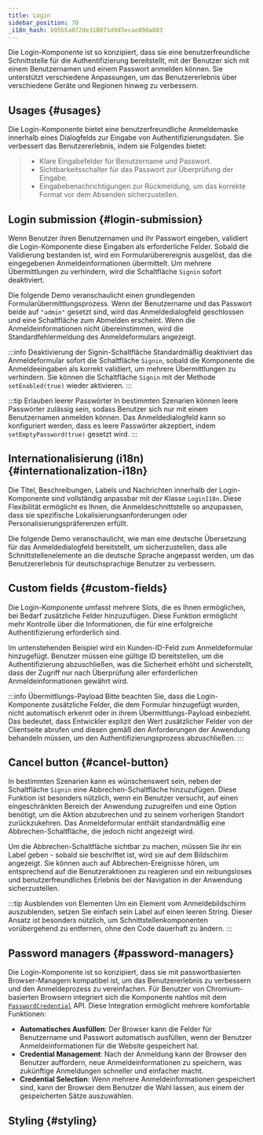 ```yaml
---
title: Login
sidebar_position: 70
_i18n_hash: b95b5a072de318071d9d7ecae890a883
---
```

<DocChip chip='shadow' />
<DocChip chip='name' label="dwc-login" />
<DocChip chip='since' label='24.01' />
<JavadocLink type="login" location="com/webforj/component/login/Login" top='true'/>

Die Login-Komponente ist so konzipiert, dass sie eine benutzerfreundliche Schnittstelle für die Authentifizierung bereitstellt, mit der Benutzer sich mit einem Benutzernamen und einem Passwort anmelden können. Sie unterstützt verschiedene Anpassungen, um das Benutzererlebnis über verschiedene Geräte und Regionen hinweg zu verbessern.

<ComponentDemo 
path='/webforj/loginbasic?' 
javaE='https://raw.githubusercontent.com/webforj/webforj-documentation/refs/heads/main/src/main/java/com/webforj/samples/views/login/LoginBasicView.java'
height = '450px'
/>

## Usages {#usages}

Die Login-Komponente bietet eine benutzerfreundliche Anmeldemaske innerhalb eines Dialogfelds zur Eingabe von Authentifizierungsdaten. Sie verbessert das Benutzererlebnis, indem sie Folgendes bietet:
   >- Klare Eingabefelder für Benutzername und Passwort.
   >- Sichtbarkeitsschalter für das Passwort zur Überprüfung der Eingabe.
   >- Eingabebenachrichtigungen zur Rückmeldung, um das korrekte Format vor dem Absenden sicherzustellen.

## Login submission {#login-submission}

Wenn Benutzer ihren Benutzernamen und ihr Passwort eingeben, validiert die Login-Komponente diese Eingaben als erforderliche Felder. Sobald die Validierung bestanden ist, wird ein Formularüberereignis ausgelöst, das die eingegebenen Anmeldeinformationen übermittelt. Um mehrere Übermittlungen zu verhindern, wird die Schaltfläche `Signin` sofort deaktiviert.

Die folgende Demo veranschaulicht einen grundlegenden Formularübermittlungsprozess. Wenn der Benutzername und das Passwort beide auf `"admin"` gesetzt sind, wird das Anmeldedialogfeld geschlossen und eine Schaltfläche zum Abmelden erscheint. Wenn die Anmeldeinformationen nicht übereinstimmen, wird die Standardfehlermeldung des Anmeldeformulars angezeigt.

<ComponentDemo 
path='/webforj/loginsubmission?' 
javaE='https://raw.githubusercontent.com/webforj/webforj-documentation/refs/heads/main/src/main/java/com/webforj/samples/views/login/LoginSubmissionView.java'
height = '450px'
/>

:::info Deaktivierung der Signin-Schaltfläche
Standardmäßig deaktiviert das Anmeldeformular sofort die Schaltfläche `Signin`, sobald die Komponente die Anmeldeeingaben als korrekt validiert, um mehrere Übermittlungen zu verhindern. Sie können die Schaltfläche `Signin` mit der Methode `setEnabled(true)` wieder aktivieren.
:::

:::tip Erlauben leerer Passwörter
In bestimmten Szenarien können leere Passwörter zulässig sein, sodass Benutzer sich nur mit einem Benutzernamen anmelden können. Das Anmeldedialogfeld kann so konfiguriert werden, dass es leere Passwörter akzeptiert, indem `setEmptyPassword(true)` gesetzt wird.
:::

## Internationalisierung (i18n) {#internationalization-i18n}

Die Titel, Beschreibungen, Labels und Nachrichten innerhalb der Login-Komponente sind vollständig anpassbar mit der Klasse `LoginI18n`. Diese Flexibilität ermöglicht es Ihnen, die Anmeldeschnittstelle so anzupassen, dass sie spezifische Lokalisierungsanforderungen oder Personalisierungspräferenzen erfüllt.

Die folgende Demo veranschaulicht, wie man eine deutsche Übersetzung für das Anmeldedialogfeld bereitstellt, um sicherzustellen, dass alle Schnittstellenelemente an die deutsche Sprache angepasst werden, um das Benutzererlebnis für deutschsprachige Benutzer zu verbessern.

<ComponentDemo 
path='/webforj/logininternationalization?' 
javaE='https://raw.githubusercontent.com/webforj/webforj-documentation/refs/heads/main/src/main/java/com/webforj/samples/views/login/LoginInternationalizationView.java'
height = '500px'
/>

## Custom fields {#custom-fields}

Die Login-Komponente umfasst mehrere Slots, die es Ihnen ermöglichen, bei Bedarf zusätzliche Felder hinzuzufügen. Diese Funktion ermöglicht mehr Kontrolle über die Informationen, die für eine erfolgreiche Authentifizierung erforderlich sind.

Im untenstehenden Beispiel wird ein Kunden-ID-Feld zum Anmeldeformular hinzugefügt. Benutzer müssen eine gültige ID bereitstellen, um die Authentifizierung abzuschließen, was die Sicherheit erhöht und sicherstellt, dass der Zugriff nur nach Überprüfung aller erforderlichen Anmeldeinformationen gewährt wird.

<ComponentDemo 
path='/webforj/logincustomfields?' 
javaE='https://raw.githubusercontent.com/webforj/webforj-documentation/refs/heads/main/src/main/java/com/webforj/samples/views/login/LoginCustomFieldsView.java'
cssURL='/css/login/loginCustomFields.css'
height = '700px'
/>

:::info Übermittlungs-Payload
Bitte beachten Sie, dass die Login-Komponente zusätzliche Felder, die dem Formular hinzugefügt wurden, nicht automatisch erkennt oder in ihrem Übermittlungs-Payload einbezieht. Das bedeutet, dass Entwickler explizit den Wert zusätzlicher Felder von der Clientseite abrufen und diesen gemäß den Anforderungen der Anwendung behandeln müssen, um den Authentifizierungsprozess abzuschließen.
:::

## Cancel button {#cancel-button}

In bestimmten Szenarien kann es wünschenswert sein, neben der Schaltfläche `Signin` eine Abbrechen-Schaltfläche hinzuzufügen. Diese Funktion ist besonders nützlich, wenn ein Benutzer versucht, auf einen eingeschränkten Bereich der Anwendung zuzugreifen und eine Option benötigt, um die Aktion abzubrechen und zu seinem vorherigen Standort zurückzukehren. Das Anmeldeformular enthält standardmäßig eine Abbrechen-Schaltfläche, die jedoch nicht angezeigt wird.

Um die Abbrechen-Schaltfläche sichtbar zu machen, müssen Sie ihr ein Label geben - sobald sie beschriftet ist, wird sie auf dem Bildschirm angezeigt. Sie können auch auf Abbrechen-Ereignisse hören, um entsprechend auf die Benutzeraktionen zu reagieren und ein reibungsloses und benutzerfreundliches Erlebnis bei der Navigation in der Anwendung sicherzustellen.

<ComponentDemo 
path='/webforj/logincancelbutton?' 
javaE='https://raw.githubusercontent.com/webforj/webforj-documentation/refs/heads/main/src/main/java/com/webforj/samples/views/login/LoginCancelButtonView.java'
height = '450px'
/>

:::tip Ausblenden von Elementen
Um ein Element vom Anmeldebildschirm auszublenden, setzen Sie einfach sein Label auf einen leeren String. Dieser Ansatz ist besonders nützlich, um Schnittstellenkomponenten vorübergehend zu entfernen, ohne den Code dauerhaft zu ändern.
:::

## Password managers {#password-managers}

Die Login-Komponente ist so konzipiert, dass sie mit passwortbasierten Browser-Managern kompatibel ist, um das Benutzererlebnis zu verbessern und den Anmeldeprozess zu vereinfachen. Für Benutzer von Chromium-basierten Browsern integriert sich die Komponente nahtlos mit dem [`PasswordCredential`](https://developer.mozilla.org/en-US/docs/Web/API/PasswordCredential) API. Diese Integration ermöglicht mehrere komfortable Funktionen:

- **Automatisches Ausfüllen**: Der Browser kann die Felder für Benutzername und Passwort automatisch ausfüllen, wenn der Benutzer Anmeldeinformationen für die Website gespeichert hat.
- **Credential Management**: Nach der Anmeldung kann der Browser den Benutzer auffordern, neue Anmeldeinformationen zu speichern, was zukünftige Anmeldungen schneller und einfacher macht.
- **Credential Selection**: Wenn mehrere Anmeldeinformationen gespeichert sind, kann der Browser dem Benutzer die Wahl lassen, aus einem der gespeicherten Sätze auszuwählen.

## Styling {#styling}

<TableBuilder name="Login" />
